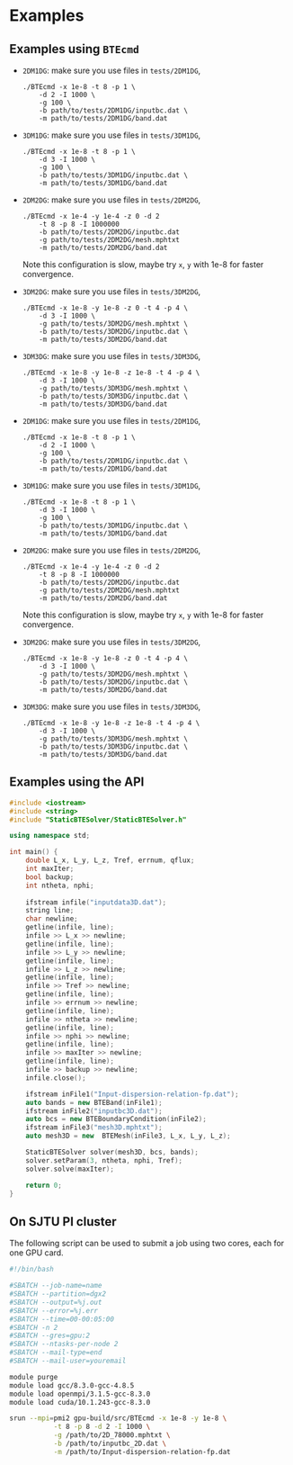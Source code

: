# Examples

## Examples using `BTEcmd`
   
   - `2DM1DG`: make sure you use files in `tests/2DM1DG`,
       ```$xslt
       ./BTEcmd -x 1e-8 -t 8 -p 1 \
           -d 2 -I 1000 \
           -g 100 \
           -b path/to/tests/2DM1DG/inputbc.dat \
           -m path/to/tests/2DM1DG/band.dat     
       ```
   - `3DM1DG`: make sure you use files in `tests/3DM1DG`,
       ```$xslt
       ./BTEcmd -x 1e-8 -t 8 -p 1 \
           -d 3 -I 1000 \
           -g 100 \
           -b path/to/tests/3DM1DG/inputbc.dat \
           -m path/to/tests/3DM1DG/band.dat     
       ```
   - `2DM2DG`: make sure you use files in `tests/2DM2DG`,
       ```$xslt
       ./BTEcmd -x 1e-4 -y 1e-4 -z 0 -d 2
           -t 8 -p 8 -I 1000000 
           -b path/to/tests/2DM2DG/inputbc.dat 
           -g path/to/tests/2DM2DG/mesh.mphtxt 
           -m path/to/tests/2DM2DG/band.dat
       ```
       Note this configuration is slow, maybe try `x`, `y` with 1e-8 for faster convergence.
   - `3DM2DG`: make sure you use files in `tests/3DM2DG`,
       ```$xslt
       ./BTEcmd -x 1e-8 -y 1e-8 -z 0 -t 4 -p 4 \
           -d 3 -I 1000 \
           -g path/to/tests/3DM2DG/mesh.mphtxt \
           -b path/to/tests/3DM2DG/inputbc.dat \
           -m path/to/tests/3DM2DG/band.dat 
       ```
   - `3DM3DG`: make sure you use files in `tests/3DM3DG`,
       ```$xslt
       ./BTEcmd -x 1e-8 -y 1e-8 -z 1e-8 -t 4 -p 4 \
           -d 3 -I 1000 \
           -g path/to/tests/3DM3DG/mesh.mphtxt \
           -b path/to/tests/3DM3DG/inputbc.dat \
           -m path/to/tests/3DM3DG/band.dat 
       ```

- `2DM1DG`: make sure you use files in `tests/2DM1DG`,
    ```$xslt
    ./BTEcmd -x 1e-8 -t 8 -p 1 \
        -d 2 -I 1000 \
        -g 100 \
        -b path/to/tests/2DM1DG/inputbc.dat \
        -m path/to/tests/2DM1DG/band.dat     
    ```
- `3DM1DG`: make sure you use files in `tests/3DM1DG`,
    ```$xslt
    ./BTEcmd -x 1e-8 -t 8 -p 1 \
        -d 3 -I 1000 \
        -g 100 \
        -b path/to/tests/3DM1DG/inputbc.dat \
        -m path/to/tests/3DM1DG/band.dat     
    ```
- `2DM2DG`: make sure you use files in `tests/2DM2DG`,
    ``` $xslt
    ./BTEcmd -x 1e-4 -y 1e-4 -z 0 -d 2
        -t 8 -p 8 -I 1000000 
        -b path/to/tests/2DM2DG/inputbc.dat 
        -g path/to/tests/2DM2DG/mesh.mphtxt 
        -m path/to/tests/2DM2DG/band.dat
    ```
    Note this configuration is slow, maybe try `x`, `y` with 1e-8 for faster convergence.
- `3DM2DG`: make sure you use files in `tests/3DM2DG`,
    ```$xslt
    ./BTEcmd -x 1e-8 -y 1e-8 -z 0 -t 4 -p 4 \
        -d 3 -I 1000 \
        -g path/to/tests/3DM2DG/mesh.mphtxt \
        -b path/to/tests/3DM2DG/inputbc.dat \
        -m path/to/tests/3DM2DG/band.dat 
    ```
- `3DM3DG`: make sure you use files in `tests/3DM3DG`,
    ```$xslt
    ./BTEcmd -x 1e-8 -y 1e-8 -z 1e-8 -t 4 -p 4 \
        -d 3 -I 1000 \
        -g path/to/tests/3DM3DG/mesh.mphtxt \
        -b path/to/tests/3DM3DG/inputbc.dat \
        -m path/to/tests/3DM3DG/band.dat 
    ```
  
## Examples using the API
  
``` cpp
#include <iostream>
#include <string>
#include "StaticBTESolver/StaticBTESolver.h"

using namespace std;

int main() {
    double L_x, L_y, L_z, Tref, errnum, qflux;
    int maxIter;
    bool backup;
    int ntheta, nphi;
    
    ifstream infile("inputdata3D.dat");
    string line;
    char newline;
    getline(infile, line);
    infile >> L_x >> newline;
    getline(infile, line);
    infile >> L_y >> newline;
    getline(infile, line);
    infile >> L_z >> newline;
    getline(infile, line);
    infile >> Tref >> newline;
    getline(infile, line);
    infile >> errnum >> newline;
    getline(infile, line);
    infile >> ntheta >> newline;
    getline(infile, line);
    infile >> nphi >> newline;
    getline(infile, line);
    infile >> maxIter >> newline;
    getline(infile, line);
    infile >> backup >> newline;
    infile.close();

    ifstream inFile1("Input-dispersion-relation-fp.dat");
    auto bands = new BTEBand(inFile1);
    ifstream inFile2("inputbc3D.dat");
    auto bcs = new BTEBoundaryCondition(inFile2);
    ifstream inFile3("mesh3D.mphtxt");
    auto mesh3D = new  BTEMesh(inFile3, L_x, L_y, L_z);

    StaticBTESolver solver(mesh3D, bcs, bands);
    solver.setParam(3, ntheta, nphi, Tref);
    solver.solve(maxIter);

    return 0;
}
```

## On SJTU PI cluster

The following script can be used to submit a job using two cores, each for
one GPU card.
``` bash
#!/bin/bash

#SBATCH --job-name=name
#SBATCH --partition=dgx2
#SBATCH --output=%j.out
#SBATCH --error=%j.err
#SBATCH --time=00-00:05:00
#SBATCH -n 2
#SBATCH --gres=gpu:2
#SBATCH --ntasks-per-node 2
#SBATCH --mail-type=end
#SBATCH --mail-user=youremail

module purge
module load gcc/8.3.0-gcc-4.8.5
module load openmpi/3.1.5-gcc-8.3.0
module load cuda/10.1.243-gcc-8.3.0

srun --mpi=pmi2 gpu-build/src/BTEcmd -x 1e-8 -y 1e-8 \
           -t 8 -p 8 -d 2 -I 1000 \
           -g /path/to/2D_78000.mphtxt \
           -b /path/to/inputbc_2D.dat \
           -m /path/to/Input-dispersion-relation-fp.dat
```